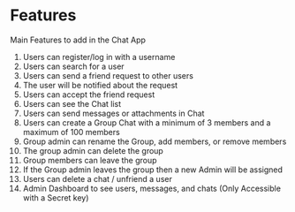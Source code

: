 # Features

Main Features to add in the Chat App

1) Users can register/log in with a username
2) Users can search for a user
3) Users can send a friend request to other users
4) The user will be notified about the request
5) Users can accept the friend request
6) Users can see the Chat list
7) Users can send messages or attachments in Chat
8) Users can create a Group Chat with a minimum of 3 members and a maximum of 100 members
9) Group admin can rename the Group, add members, or remove members
10) The group admin can delete the group
11) Group members can leave the group
12) If the Group admin leaves the group then a new Admin will be assigned
13) Users can delete a chat / unfriend a user
14) Admin Dashboard to see users, messages, and chats (Only Accessible with a Secret key)
